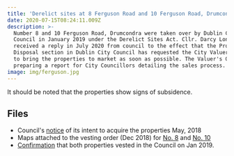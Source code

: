 ```yaml
---
title: 'Derelict sites at 8 Ferguson Road and 10 Ferguson Road, Drumcondra'
date: 2020-07-15T08:24:11.009Z
description: >-
  Number 8 and 10 Ferguson Road, Drumcondra were taken over by Dublin City
  Council in January 2019 under the Derelict Sites Act. Cllr. Darcy Lonergan
  received a reply in July 2020 from council to the effect that the Property
  Disposal section in Dublin City Council has requested the City Valuer's Office
  to bring the properties to market as soon as possible. The Valuer's Office is
  preparing a report for City Councillors detailing the sales process.
image: img/ferguson.jpg
---
```

It should be noted that the properties show signs of subsidence.

## Files

* Council's [notice](/docs/ferguson-Notice-of-Intention-to-Acquire-Compulsorily.pdf) of its intent to acquire the properties May, 2018
* Maps attached to the vesting order (Dec 2018) for [No. 8](/docs/ferguson-Map-No-8-Ferguson-Road.pdf) and [No. 10](/docs/ferguson-Map-No-10-Ferguson-Road.pdf)
* [Confirmation](/docs/ferguson-Report-No-572019.pdf) that both properties vested in the Council on Jan 2019.

